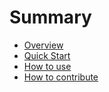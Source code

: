 # Summary

* [Overview](README.md)
* [Quick Start](quick_start.md)
* [How to use](howtouse.md)
* [How to contribute](how_to_contribute.md)

